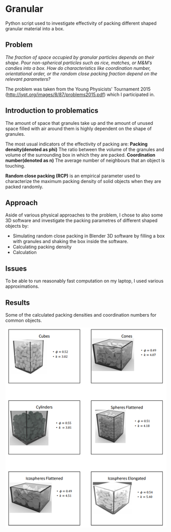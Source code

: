 # Granular
Python script used to investigate effectivity of packing different shaped granular material into a box.

## Problem
*The fraction of space occupied by granular particles depends
on their shape. Pour non-spherical particles such as rice,
matches, or M&M’s candies into a box. How do characteristics
like coordination number, orientational order, or the random
close packing fraction depend on the relevant parameters?* 

The problem was taken from the Young Physicists' Tournament 2015 (http://iypt.org/images/8/87/problems2015.pdf) which I participated in.


## Introduction to problematics
The amount of space that granules take up and the amount of unused space filled with air around them is highly dependent on the shape of granules.

The most usual indicators of the effectivity of packing are:
**Packing density(denoted as phi)**
The ratio between the volume of the granules and volume of the surrounding box in which they are packed.
**Coordination number(denoted as n)**
The average number of neighbours that an object is touching.

**Random close packing (RCP)** is an empirical parameter used to characterize the maximum packing density of solid objects when they are packed randomly.

## Approach
Aside of various physical approaches to the problem, I chose to also some 3D software and investigate the packing parametres of different shaped objects by:

- Simulating random close packing in Blender 3D software by filling a box with granules and shaking the box inside the software.
- Calculating packing density
- Calculation 

## Issues
To be able to run reasonably fast computation on my laptop, I used various approximations.


## Results
Some of the calculated packing densities and coordination numbers for common objects.

![alt text](https://github.com/padr31/Granular/blob/master/results.png "Results")
